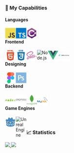 ### 🏅 My Capabilities
#### Languages
<img align="left" alt="JavaScript" width="35px" src="https://github.com/devicons/devicon/blob/master/icons/javascript/javascript-original.svg" />
<img align="left" alt="TypeScript" width="35px" src="https://github.com/devicons/devicon/blob/master/icons/typescript/typescript-original.svg" />
<img align="left" alt="CSharp" width="35px" src="https://github.com/devicons/devicon/blob/master/icons/csharp/csharp-original.svg" />
<br />

#### Frontend
<img align="left" alt="HTML5" width="35px" src="https://github.com/devicons/devicon/blob/master/icons/html5/html5-plain-wordmark.svg" />
<img align="left" alt="CSS3" width="35px" src="https://github.com/devicons/devicon/blob/master/icons/css3/css3-plain-wordmark.svg" />
<img align="left" alt="SASS" width="35px" src="https://github.com/devicons/devicon/blob/master/icons/sass/sass-original.svg" />
<img align="left" alt="Node.js" width="35px" src="https://svelte.dev/svelte-logo-outline.svg" />
<img align="left" alt="Vue" width="35px" src="https://github.com/devicons/devicon/blob/master/icons/vuejs/vuejs-original.svg" />
<img align="left" alt="TailwindCSS" width="35px" src="https://github.com/devicons/devicon/blob/master/icons/tailwindcss/tailwindcss-original-wordmark.svg" />
<br />

#### Designing
<img align="left" alt="Figma" width="35px" src="https://github.com/devicons/devicon/blob/master/icons/figma/figma-original.svg" />
<img align="left" alt="Photoshop" width="35px" src="https://github.com/devicons/devicon/blob/master/icons/photoshop/photoshop-plain.svg" />
<br />

#### Backend
<img align="left" alt="Node.js" width="35px" src="https://github.com/devicons/devicon/blob/master/icons/nodejs/nodejs-plain-wordmark.svg" />
<img align="left" alt="Express" width="35px" src="https://github.com/devicons/devicon/blob/master/icons/express/express-original-wordmark.svg" />
<img align="left" alt="MongoDB" width="35px" src="https://github.com/devicons/devicon/blob/master/icons/mongodb/mongodb-plain-wordmark.svg" />
<img align="left" alt="MySQL" width="35px" src="https://github.com/devicons/devicon/blob/master/icons/mysql/mysql-original-wordmark.svg" />
<br />

#### Game Engines
<img align="left" alt="Godot" width="35px" src="https://github.com/devicons/devicon/blob/master/icons/godot/godot-original.svg" />
<img align="left" alt="Unreal Engine" width="35px" src="https://upload.wikimedia.org/wikipedia/commons/d/da/Unreal_Engine_Logo.svg" />
<br />

### 📈 Statistics
<a href="https://github.com/AlteredCarbonate">
  <img height="150em" src="https://github-readme-stats-eight-theta.vercel.app/api?username=AlteredCarbonate&show_icons=true&theme=vue-dark&include_all_commits=true&count_private=true" />
  <img height="150em" src="https://github-readme-stats-eight-theta.vercel.app/api/top-langs/?username=AlteredCarbonate&layout=compact&theme=vue-dark&hide=html" />
</a>
